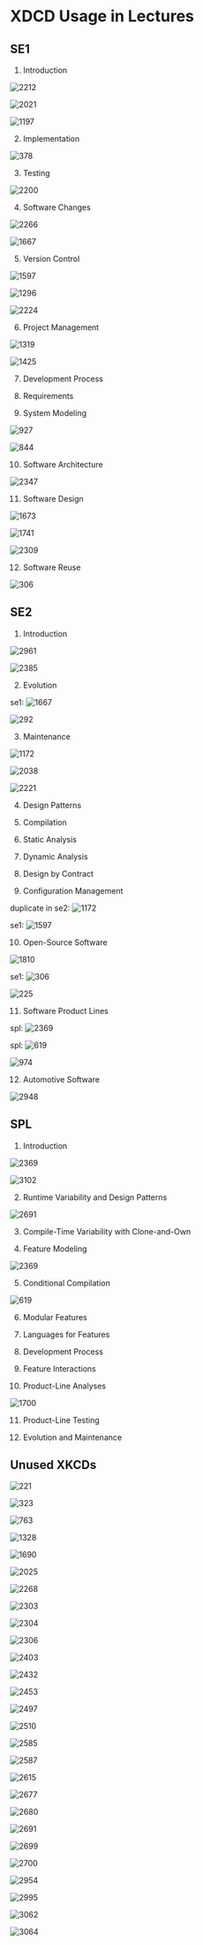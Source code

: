 # XDCD Usage in Lectures

## SE1

1. Introduction

![2212](2212.png)

![2021](2021.png)

![1197](1197.png)

2. Implementation

![378](378.png)

3. Testing

![2200](2200.png)

4. Software Changes

![2266](2266.png)

![1667](1667.png)

5. Version Control

![1597](1597.png)

![1296](1296.png)

![2224](2224.png)

6. Project Management

![1319](1319.png)

![1425](1425.png)

7. Development Process

8. Requirements

9. System Modeling

![927](927.png)

![844](844.png)

10. Software Architecture

![2347](2347.png)

11. Software Design

![1673](1673.png)

![1741](1741.png)

![2309](2309.png)

12. Software Reuse

![306](306.png)

## SE2

1. Introduction

![2961](2961.png)

![2385](2385.png)

2. Evolution

se1: ![1667](1667.png)

![292](292.png)

3. Maintenance

![1172](1172.png)

![2038](2038.png)

![2221](2221.png)

4. Design Patterns

5. Compilation

6. Static Analysis

7. Dynamic Analysis

8. Design by Contract

9. Configuration Management

duplicate in se2: ![1172](1172.png)

se1: ![1597](1597.png)

10. Open-Source Software

![1810](1810.png)

se1: ![306](306.png)

![225](225.png)

11. Software Product Lines

spl: ![2369](2369.png)

spl: ![619](619.png)

![974](974.png)

12. Automotive Software

![2948](2948.png)

## SPL

1. Introduction

![2369](2369.png)

![3102](3102.png)

2. Runtime Variability and Design Patterns

![2691](2694.png)

3. Compile-Time Variability with Clone-and-Own

4. Feature Modeling

![2369](2369.png)

5. Conditional Compilation

![619](619.png)

6. Modular Features

7. Languages for Features

8. Development Process

9. Feature Interactions

10. Product-Line Analyses

![1700](1700.png)

11. Product-Line Testing

12. Evolution and Maintenance

## Unused XKCDs

![221](221.png)

![323](323.png)

![763](763.png)

![1328](1328.png)

![1690](1690.png)

![2025](2025.png)

![2268](2268.png)

![2303](2303.png)

![2304](2304.png)

![2306](2306.png)

![2403](2403.png)

![2432](2432.png)

![2453](2453.png)

![2497](2497.png)

![2510](2510.png)

![2585](2585.png)

![2587](2587.png)

![2615](2615.png)

![2677](2677.png)

![2680](2680.png)

![2691](2691.png)

![2699](2699.png)

![2700](2700.png)

![2954](2954.png)

![2995](2995.png)

![3062](3062.png)

![3064](3064.png)
